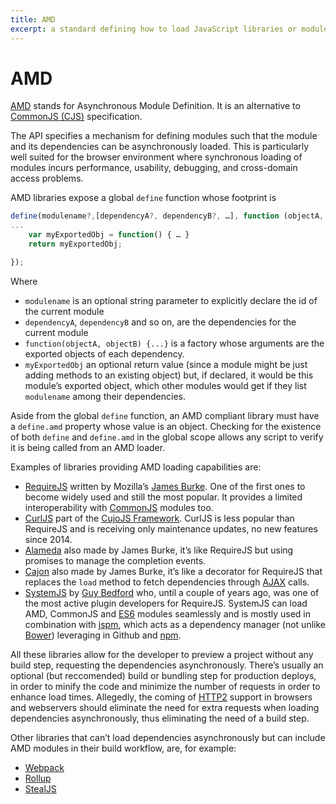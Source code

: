 ```yaml
---
title: AMD
excerpt: a standard defining how to load JavaScript libraries or modules asynchronously
---
```


# AMD

[AMD](https://github.com/amdjs/amdjs-api/wiki/AMD) stands for Asynchronous Module Definition. It is an alternative to [CommonJS (CJS)](/_glossary/COMMONJS.md) specification.

The API specifies a mechanism for defining modules such that the module and its dependencies can be asynchronously loaded. This is particularly well suited for the browser environment where synchronous loading of modules incurs performance, usability, debugging, and cross-domain access problems.

AMD libraries expose a global `define` function whose footprint is

```js
define(modulename?,[dependencyA?, dependencyB?, …], function (objectA, objectB, …) {
...
    var myExportedObj = function() { … }
    return myExportedObj;

});
```

Where

- `modulename` is an optional string parameter to explicitly declare the id of the current module
- `dependencyA`, `dependencyB` and so on, are the dependencies for the current module
- `function(objectA, objectB) {...}` is a factory whose arguments are the exported objects of each dependency.
- `myExportedObj` an optional return value (since a module might be just adding methods to an existing object) but, if declared, it would be this module’s exported object, which other modules would get if they list `modulename` among their dependencies.

Aside from the global `define` function, an AMD compliant library must have a `define.amd` property whose value is an object. Checking for the existence of both `define` and `define.amd` in the global scope allows any script to verify it is being called from an AMD loader.

Examples of libraries providing AMD loading capabilities are:

- [RequireJS](/_glossary/REQUIREJS.md) written by Mozilla’s [James Burke](https://github.com/jrburke/). One of the first ones to become widely used and still the most popular. It provides a limited interoperability with [CommonJS](/_glossary/COMMONJS.md) modules too.
- [CurlJS](https://github.com/cujojs/curl) part of the [CujoJS Framework](http://cujojs.com/). CurlJS is less popular than RequireJS and is receiving only maintenance updates, no new features since 2014.
- [Alameda](https://github.com/requirejs/alameda) also made by James Burke, it’s like RequireJS but using promises to manage the completion events.
- [Cajon](https://github.com/requirejs/cajon) also made by James Burke, it’s like a decorator for RequireJS that replaces the `load` method to fetch dependencies through [AJAX](/_glossary/AJAX.md) calls.
- [SystemJS](https://github.com/systemjs/systemjs) by [Guy Bedford](https://github.com/guybedford) who, until a couple of years ago, was one of the most active plugin developers for RequireJS. SystemJS can load AMD, CommonJS and [ES6](/_glossary/ECMASCRIPT.md) modules seamlessly and is mostly used in combination with [jspm](http://jspm.io/), which acts as a dependency manager (not unlike [Bower](/_glossary/BOWER.md)) leveraging in Github and [npm](/_glossary/NPM.md).

All these libraries allow for the developer to preview a project without any build step, requesting the dependencies asynchronously. There’s usually an optional (but reccomended) build or bundling step for production deploys, in order to minify the code and minimize the number of requests in order to enhance load times. Allegedly, the coming of [HTTP2](https://http2.github.io/) support in browsers and webservers should eliminate the need for extra requests when loading dependencies asynchronously, thus eliminating the need of a build step.

Other libraries that can’t load dependencies asynchronously but can include AMD modules in their build workflow, are, for example:

- [Webpack](/_glossary/WEBPACK.md)
- [Rollup](http://rollupjs.org/)
- [StealJS](http://stealjs.com/)
